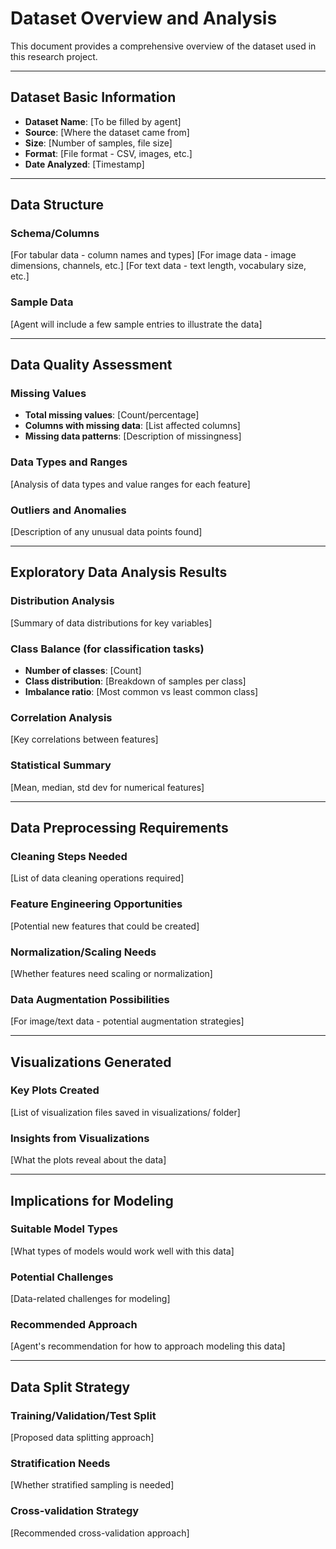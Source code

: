 # Dataset Overview and Analysis

This document provides a comprehensive overview of the dataset used in this research project.

---

## Dataset Basic Information

- **Dataset Name**: [To be filled by agent]
- **Source**: [Where the dataset came from]
- **Size**: [Number of samples, file size]
- **Format**: [File format - CSV, images, etc.]
- **Date Analyzed**: [Timestamp]

---

## Data Structure

### Schema/Columns
[For tabular data - column names and types]
[For image data - image dimensions, channels, etc.]
[For text data - text length, vocabulary size, etc.]

### Sample Data
[Agent will include a few sample entries to illustrate the data]

---

## Data Quality Assessment

### Missing Values
- **Total missing values**: [Count/percentage]
- **Columns with missing data**: [List affected columns]
- **Missing data patterns**: [Description of missingness]

### Data Types and Ranges
[Analysis of data types and value ranges for each feature]

### Outliers and Anomalies
[Description of any unusual data points found]

---

## Exploratory Data Analysis Results

### Distribution Analysis
[Summary of data distributions for key variables]

### Class Balance (for classification tasks)
- **Number of classes**: [Count]
- **Class distribution**: [Breakdown of samples per class]
- **Imbalance ratio**: [Most common vs least common class]

### Correlation Analysis
[Key correlations between features]

### Statistical Summary
[Mean, median, std dev for numerical features]

---

## Data Preprocessing Requirements

### Cleaning Steps Needed
[List of data cleaning operations required]

### Feature Engineering Opportunities
[Potential new features that could be created]

### Normalization/Scaling Needs
[Whether features need scaling or normalization]

### Data Augmentation Possibilities
[For image/text data - potential augmentation strategies]

---

## Visualizations Generated

### Key Plots Created
[List of visualization files saved in visualizations/ folder]

### Insights from Visualizations
[What the plots reveal about the data]

---

## Implications for Modeling

### Suitable Model Types
[What types of models would work well with this data]

### Potential Challenges
[Data-related challenges for modeling]

### Recommended Approach
[Agent's recommendation for how to approach modeling this data]

---

## Data Split Strategy

### Training/Validation/Test Split
[Proposed data splitting approach]

### Stratification Needs
[Whether stratified sampling is needed]

### Cross-validation Strategy
[Recommended cross-validation approach] 